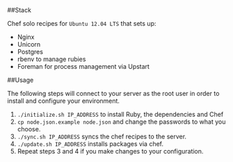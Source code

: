 ##Stack

Chef solo recipes for `Ubuntu 12.04 LTS` that sets up:

- Nginx
- Unicorn
- Postgres
- rbenv to manage rubies
- Foreman for process management via Upstart

##Usage

The following steps will connect to your server as the root user in
order to install and configure your environment.

1. `./initialize.sh IP_ADDRESS` to install Ruby, the dependencies and Chef
2. `cp node.json.example node.json` and change the passwords to what
   you choose.
3. `./sync.sh IP_ADDRESS` syncs the chef recipes to the server.
4. `./update.sh IP_ADDRESS` installs packages via chef.
5. Repeat steps 3 and 4 if you make changes to your configuration.
